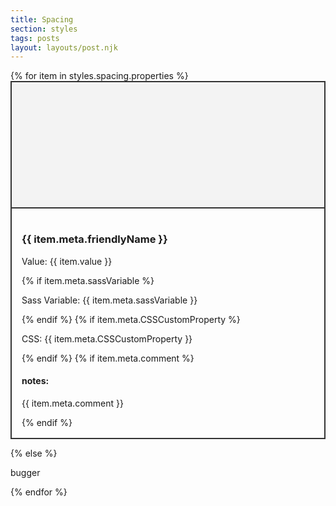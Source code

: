 ```yaml
---
title: Spacing
section: styles
tags: posts
layout: layouts/post.njk
---
```


<style>
.swatches {
    grid-row-gap: 32px;
}
.swatch {
  border: 2px solid #333;
}
.swatch__details {
  padding: 16px;
}
.spacing__example {
  border-bottom: 2px solid #333;
  background-color: #f3f3f3;
  display: flex;
  width: 100%;
  height: 200px;
  justify-content: center;
  align-items: center;
}
</style>
<main class="swatches | vf-grid vf-grid__col-4">
{% for item in styles.spacing.properties %}

<article class="swatch">
  <div class="spacing__example">
    <item class="spacing" style="height: {{ item.value }}; width: {{ item.value }}; background: #009f4d;"></item>
  </div>
  <section class="swatch__details">
  <h3 class="swatch__colour-name">{{ item.meta.friendlyName }}</h3>
  <p class="swatch__colour-hex"><span class="swatch__meta">Value: </span>{{ item.value }}</p>
  {% if item.meta.sassVariable %}
  <p class="swatch__sass-variable"><span class="swatch__meta">Sass Variable: </span>{{ item.meta.sassVariable }}</p>
  {% endif %}
  {% if item.meta.CSSCustomProperty %}
  <p class="swatch__css-property"><span class="swatch__meta">CSS: </span>{{ item.meta.CSSCustomProperty }}</p>
  {% endif %}
  {% if item.meta.comment %}
  <h4 class="swatch__notes">notes:</h4>
  <p class="swatch__comment">{{ item.meta.comment }}</p>
  {% endif %}
  </section>
</article>

{% else %}

<p>bugger</p>

{% endfor %}
</main>
